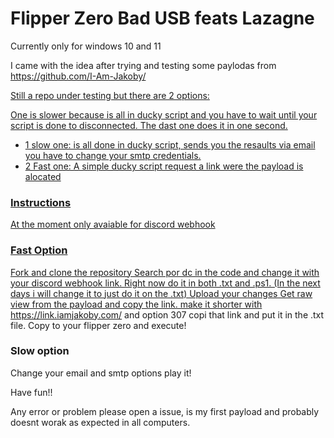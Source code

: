 # Flipper Zero Bad USB feats Lazagne

Currently only for windows 10 and 11

I came with the idea after trying and testing some paylodas from https://github.com/I-Am-Jakoby/ <a href="https://github.com/I-Am-Jakoby/">

Still a repo under testing but there are 2 options:

One is slower because is all in ducky script and you have to wait until your script is done to disconnected. The dast one does it in one second.

- 1 slow one: is all done in ducky script, sends you the resaults via email you have to change your smtp credentials. 
- 2 Fast one: A simple ducky script request a link were the payload is  alocated

### Instructions

At the moment only avaiable for discord webhook

### Fast Option
Fork and clone the repository
Search por dc in the code and change it with your discord webhook link. Right now do it in both .txt and .ps1. (In the next days i will change it to just do it on the .txt)
Upload your changes
Get raw view from the payload and copy the link. 
make it shorter with https://link.iamjakoby.com/ and option 307
copi that link and put it in the .txt file. 
Copy to your flipper zero and execute!

### Slow option

Change your email and smtp options play it!

Have fun!!

Any error or problem please open a issue, is my first payload and probably doesnt worak as expected in all computers.

